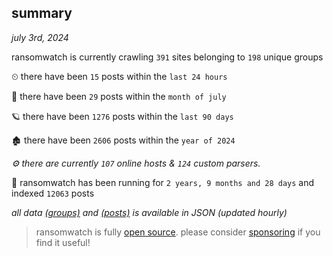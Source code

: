 
## summary
_july 3rd, 2024_

ransomwatch is currently crawling `391` sites belonging to `198` unique groups

⏲ there have been `15` posts within the `last 24 hours`

🦈 there have been `29` posts within the `month of july`

🪐 there have been `1276` posts within the `last 90 days`

🏚 there have been `2606` posts within the `year of 2024`

_⚙️ there are currently `107` online hosts & `124` custom parsers._

🦕 ransomwatch has been running for `2 years, 9 months and 28 days` and indexed `12063` posts

_all data  [(groups)](http://ransomwhat.telemetry.ltd/groups) and [(posts)](http://ransomwhat.telemetry.ltd/posts) is available in JSON (updated hourly)_

> ransomwatch is fully [open source](https://github.com/joshhighet/ransomwatch#ransomwatch--). please consider [sponsoring](https://github.com/sponsors/joshhighet) if you find it useful!
